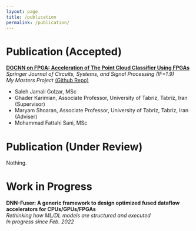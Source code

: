 ```yaml
---
layout: page
title: /publication
permalink: /publication/
---
```


# Publication (Accepted)
[**DGCNN on FPGA: Acceleration of The Point Cloud Classifier Using FPGAs**](https://link.springer.com/article/10.1007/s00034-022-02179-0)  
_Springer Journal of Circuits, Systems, and Signal Processing (IF=1.9)_   
_My Masters Project_ [(Github Repo)](https://github.com/salehjg/DeepPoint-V2-FPGA)
- Saleh Jamali Golzar, MSc
- Ghader Karimian, Associate Professor, University of Tabriz, Tabriz, Iran (Supervisor)
- Maryam Shoaran, Associate Professor, University of Tabriz, Tabriz, Iran (Adviser)
- Mohammad Fattahi Sani, MSc

# Publication (Under Review)
Nothing.

# Work in Progress
**DNN-Fuser: A generic framework to design optimized fused dataflow accelerators for CPUs/GPUs/FPGAs**  
_Rethinking how ML/DL models are structured and executed_  
_In progress since Feb. 2022_  

